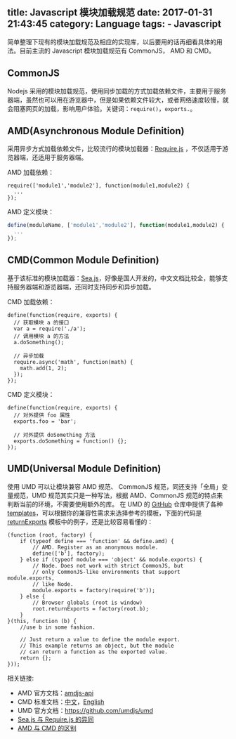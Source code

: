 title: Javascript 模块加载规范
date: 2017-01-31 21:43:45
category: Language
tags:
    - Javascript
---

简单整理下现有的模块加载规范及相应的实现库，以后要用的话再细看具体的用法。目前主流的 Javascript 模块加载规范有 CommonJS， AMD 和 CMD。

<!--more-->

## CommonJS
Nodejs 采用的模块加载规范，使用同步加载的方式加载依赖文件，主要用于服务器端，虽然也可以用在游览器中，但是如果依赖文件较大，或者网络速度较慢，就会阻塞网页的加载，影响用户体验。关键词：`require()`，`exports.`。

## AMD(Asynchronous Module Definition)
采用异步方式加载依赖文件，比较流行的模块加载器：[Require.js](http://requirejs.org/) ，不仅适用于游览器端，还适用于服务器端。

AMD 加载依赖：
```
require(['module1','module2'], function(module1,module2) {
  ...
});
```

AMD 定义模块：
```javascript
define(moduleName, ['module1','module2'], function(module1,module2) {
  ...
});
```

## CMD(Common Module Definition)
基于该标准的模块加载器：[Sea.js](http://seajs.org/docs/)，好像是国人开发的，中文文档比较全，能够支持服务器端和游览器端，还同时支持同步和异步加载。

CMD 加载依赖：
```
define(function(require, exports) {
  // 获取模块 a 的接口
  var a = require('./a');
  // 调用模块 a 的方法
  a.doSomething();

  // 异步加载
  require.async('math', function(math) {
    math.add(1, 2);
  });
});
```

CMD 定义模块：
```
define(function(require, exports) {
  // 对外提供 foo 属性
  exports.foo = 'bar';

  // 对外提供 doSomething 方法
  exports.doSomething = function() {};
});
```

## UMD(Universal Module Definition)
使用 UMD 可以让模块兼容 AMD 规范、 CommonJS 规范，同还支持「全局」变量规范，UMD 规范其实只是一种写法，根据 AMD、CommonJS 规范的特点来判断当前的环境，不需要使用额外的库。
在 UMD 的 [GitHub](https://github.com/umdjs/umd) 仓库中提供了各种 [templates](https://github.com/umdjs/umd/tree/master/templates)，可以根据你的兼容性需求来选择参考的模板，下面的代码是 [returnExports](https://github.com/umdjs/umd/blob/master/templates/returnExports.js) 模板中的例子，还是比较容易看懂的：
```
(function (root, factory) {
    if (typeof define === 'function' && define.amd) {
        // AMD. Register as an anonymous module.
        define(['b'], factory);
    } else if (typeof module === 'object' && module.exports) {
        // Node. Does not work with strict CommonJS, but
        // only CommonJS-like environments that support module.exports,
        // like Node.
        module.exports = factory(require('b'));
    } else {
        // Browser globals (root is window)
        root.returnExports = factory(root.b);
    }
}(this, function (b) {
    //use b in some fashion.

    // Just return a value to define the module export.
    // This example returns an object, but the module
    // can return a function as the exported value.
    return {};
}));
```

相关链接:
- AMD 官方文档：[amdjs-api](https://github.com/amdjs/amdjs-api/wiki/AMD)
- CMD 标准文档：[中文](https://github.com/seajs/seajs/issues/242)，[English](https://github.com/cmdjs/specification/blob/master/draft/module.md)
- UMD 官方文档：https://github.com/umdjs/umd
- [Sea.js 与 Require.js 的异同](https://github.com/seajs/seajs/issues/277)
- [AMD 与 CMD 的区别](https://www.zhihu.com/question/20351507)